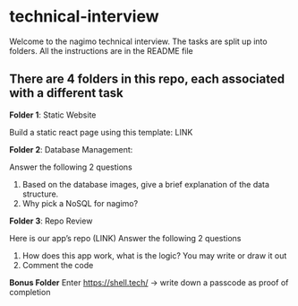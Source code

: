 # technical-interview
Welcome to the nagimo technical interview. The tasks are split up into folders. All the instructions are in the README file

There are 4 folders in this repo, each associated with a different task
-

**Folder 1**: Static Website

Build a static react page using this template: LINK



**Folder 2**: Database Management: 

Answer the following 2 questions

  1. Based on the database images, give a brief explanation of the data structure. 
  2. Why pick a NoSQL for nagimo?



**Folder 3**: Repo Review

Here is our app’s repo (LINK) 
Answer the following 2 questions
  1. How does this app work, what is the logic? You may write or draw it out
  2. Comment the code



**Bonus Folder**
Enter https://shell.tech/ → write down a passcode as proof of completion
